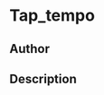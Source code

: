 # Tap_tempo

## Author

<!-- Insert Your Name Here -->

## Description

<!-- Describe your example here -->
